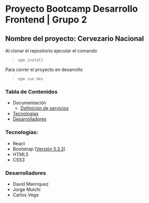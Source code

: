# Proyecto Bootcamp Desarrollo Frontend | Grupo 2 
## Nombre del proyecto: Cervezario Nacional

Al clonar el repositorio ejecutar el comando
> ```npm install```

Para correr el proyecto en desarrollo
> ```npm run dev```


### Tabla de Contenidos

- Documentación
  - [Definición de servicios](SERVICIOS.md)
- [Tecnologías](#tecnologías)
- [Desarrolladores](#desarrolladores)

### Tecnologías:
- React
- Bootstrap [[Versión 5.3.3](https://getbootstrap.com/)]
- HTML5
- CSS3

### Desarrolladores

- David Manriquez
- Jorge Mulchi
- Carlos Vega